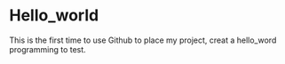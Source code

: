 # Hello_world
This is the first time to use Github to place my project, creat a hello_word programming to test.
